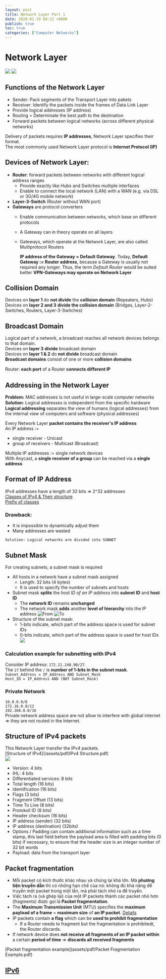 ```yaml
---
layout: post
title: Network Layer Part 1
date: 2020-01-19 09:12 +0000
publish: true
toc: true
categories: ["Computer Networks"]
---
```

# Network Layer
![](/assets/img/2020-01-20-19-48-26.png)
![](/assets/img/2020-01-20-20-21-14.png)
## Functions of the Network Layer
* Sender: Pack segments of the Transport Layer into pakets 
* Receiver: Identify the packets inside the frames of Data Link Layer
* Provide logical addresses (IP address) 
* Routing = Determinate the best path to the destination 
* Forward packets between logical networks (across diﬀerent physical networks)

Delivery of packets requires **IP addresses**, Network Layer specifies their format.  
The most commonly used Network Layer protocol is **Internet Protocol (IP)**  
## Devices of Network Layer: 
* **Router**: forward packets between networks with diﬀerent logical address ranges
    * Provide exactly like Hubs and Switches multiple interfaces 
    * Enable to connect the local network (LAN) with a WAN (e.g. via DSL or 3G/4G mobile network)
* **Layer-3-Switch** (Router without WAN port)  
* **Gateways** 
are protocol converters
  * Enable communication between networks, which base on diﬀerent protocols 
  * A Gateway can in theory operate on all layers 
  * Gateways, which operate at the Network Layer, are also called Multiprotocol Routers  

      **IP address of the Gateway = Default Gateway**. Today, **Default Gateway := Router address**, because a Gateway is usually not required any longer. Thus, the term _Default Router_ would be suited better
      **VPN-Gateways may operate on Network Layer**

## Collision Domain
Devices on **layer 1** do **not divide** the **collision domain** (Repeaters, Hubs)  
Devices on **layer 2 and 3** **divide the collision domain** (Bridges, Layer-2-Switches, Routers, Layer-3-Switches)  
## Broadcast Domain
Logical part of a network, a broadcast reaches all network devices belongs to that domain.  
Devices on **layer 3** **divide** broadcast domain  
Devices on **layer 1 & 2** do **not divide** broadcast domain  
**Broadcast domains** consist of one or more **collision domains**

Router: **each port** of a Router **connects diﬀerent IP**
## Addressing in the Network Layer
**Problem:** MAC addresses is not useful in large-scale computer networks  
**Solution**: Logical addresses is independent from the speciﬁc hardware    
**Logical addressing** separates the view of humans (logical addresses) from the internal view of computers and software (physical addresses)  


Every Network Layer **packet contains the receiver's IP address**  
An IP address :=
* single receiver - Unicast
* group of receivers - Multicast (Broadcast)

Multiple IP addresses := single network devices     
With Anycast, a **single receiver of a group** can be reached via a **single address**

## Format of IP Address
IPv4 addresses have a length of 32 bits => 2^32 addresses  
[Classes of IPv4 & Their structure](/assets/img/2020-01-21-12-09-11.png)  
[Prefix of classes](/assets/img/2020-01-21-12-10-04.png)
### Drawback: 
* It is impossible to dynamically adjust them 
* Many addresses are wasted  

`Solution: Logical networks are divided into SUBNET`

## Subnet Mask
For creating subnets, a subnet mask is required
* All hosts in a network have a subnet mask assigned
  * Length: 32 bits (4 bytes) 
  * It is used to specify the number of subnets and hosts
* Subnet mask **splits** the _host ID of an IP address_ into **subnet ID** and **host ID**
    * The **network ID** remains **unchanged**
    * The network mask **adds** another **level** **of hierarchy** into the IP address
![From](/assets/img/2020-01-21-12-32-56.png) ![To](/assets/img/2020-01-21-12-33-31.png)
* Structure of the subnet mask:
    * 1-bits indicate, which part of the address space is used for subnet IDs 
    * 0-bits indicate, which part of the address space is used for host IDs
    ![](/assets/img/2020-01-21-12-35-45.png)
### Calculation example for subnetting with IPv4
Consider IP address: `172.21.240.90/27`.  
The `27` behind the `/` is **number of 1-bits in the subnet mask**.   
`Subnet_Address = IP_Address AND Subnet_Mask`  
`Host_ID = IP_Address AND (NOT Subnet_Mask)`

### Private Network
`10.0.0.0/8`  
`172.16.0.0/12`  
`192.168.0.0/16`  
Private network address space are not allow to interfere with global internet => they are not routed in the Internet.
## Structure of IPv4 packets
This Network Layer transfer the IPv4 packets.  
[Structure of IPv4](/assets/pdf/IPv4 Structure.pdf)  
![](/assets/img/2020-02-01-13-57-05.png)  

* Version: 4 bits
* IHL: 4 bits
* Differentiated services: 8 bits
* Total length (16 bits)
* Identification (16 bits)
* Flags (3 bits)
* Fragment Offset (13 bits)
* Time To Live (8 bits)
* Protokoll ID (8 bits)
* Header checksum (16 bits)
* IP address (sender) (32 bits)
*  IP address (destination) (32bits)
*  Options / Padding can contain additional information such as a time stamp, this last field before the payload area is filled with padding bits (0 bits) if necessary, to ensure that the header size is an integer number of 32 bit words
*  Payload: data from the transport layer

## Packet fragmentation
* Mỗi packet có kích thước khác nhau và chúng lại khá lớn. Mà **phương tiện truyền dẫn** thì có những hạn chế của nó: không đủ khả năng để truyền một packet trong một lần, mà phải tách nhỏ ra để truyền.  
* Việc tách ra (và ghép lại) của một IP packets thành các packet nhỏ hơn (fragments) được gọi là **Packet fragmentation**.   
* The **Maximum Transmission Unit** (MTU) speciﬁes the **maximum payload of a frame** = **maximum size** of **an IP packet**. [Details](/assets/img/Details.png)  
* IP packets contain **a ﬂag** which can be **used to prohibit fragmentation**
  * If a Router needs to fragment but the fragmentation is prohibitedt, the Router discards.
* If network device does **not receive all fragments of an IP packet within** a certain **period of time** => **discards all received fragments**  

[Packet fragmentation example](assets/pdf/Packet Fragmentation Example.pdf)

## [IPv6](assets/pdf/IPv6.pdf)
